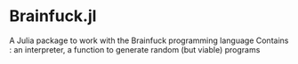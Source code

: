 # Brainfuck.jl

A Julia package to work with the Brainfuck programming language
Contains : an interpreter, a function to generate random (but viable) programs
